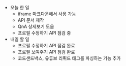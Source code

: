 - 오늘 한 일
    - iframe 마크다운에서 사용 가능
    - API 문서 제작
    - QnA 상세보기 도움
    - 프로필 수정하기 API 점검 중
- 내일 할 일 
    - 프로필 수정하기 API 점검 완료
    - 프로필 보여주기 API 점검 완료
    - 코드샌드박스, 유튜브 리퀴드 태그를 파싱하는 기능 추가
    
 
    
    